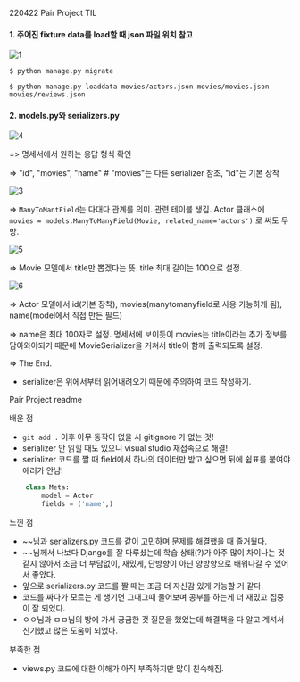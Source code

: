 220422 Pair Project TIL



#### 1. 주어진 fixture data를 load할 때 json 파일 위치 참고

![1](https://user-images.githubusercontent.com/97646070/164711342-519f7873-e7b3-4650-ad6a-6c61b1b1e4ea.png)

```
$ python manage.py migrate

$ python manage.py loaddata movies/actors.json movies/movies.json movies/reviews.json
```



#### 2. models.py와 serializers.py

![4](https://user-images.githubusercontent.com/97646070/164711352-ea7cf34f-6302-4615-bd58-98eaf6d88a7b.png)

=> 명세서에서 원하는 응답 형식 확인

=> "id", "movies", "name"        # "movies"는 다른 serializer 참조, "id"는 기본 장착



![3](https://user-images.githubusercontent.com/97646070/164711365-ac36a008-1290-43bd-8f6b-14cec9a8ac09.png)

=> ```ManyToMantField```는 다대다 관계를 의미. 관련 테이블 생김. Actor 클래스에 ```movies = models.ManyToManyField(Movie, related_name='actors')``` 로 써도 무방.



![5](https://user-images.githubusercontent.com/97646070/164711373-3346bc15-93a2-4a33-8655-9ecaf078dbed.png)

=> Movie 모델에서 title만 뽑겠다는 뜻. title 최대 길이는 100으로 설정.



![6](https://user-images.githubusercontent.com/97646070/164711380-9c7c88bf-f1f4-4a1e-8314-69a50a87283b.png)

=> Actor 모델에서 id(기본 장착), movies(manytomanyfield로 사용 가능하게 됨), name(model에서 직접 만든 필드)

=> name은 최대 100자로 설정. 명세서에 보이듯이 movies는 title이라는 추가 정보를 담아와야되기 때문에 MovieSerializer을 거쳐서 title이 함께 출력되도록 설정.

=> The End.



* serializer은 위에서부터 읽어내려오기 때문에 주의하여 코드 작성하기.





Pair Project readme

배운 점

* ```git add .``` 이후 아무 동작이 없을 시 gitignore 가 없는 것!
* serializer 안 읽힐 때도 있으니 visual studio 재접속으로 해결!
* serializer 코드를 짤 때 field에서 하나의 데이터만 받고 싶으면 뒤에 쉼표를 붙여야 에러가 안남!

```python
    class Meta:
        model = Actor
        fields = ('name',)
```



느낀 점

* ~~님과 serializers.py 코드를 같이 고민하며 문제를 해결했을 때 즐거웠다.
* ~~님께서 나보다 Django를 잘 다루셨는데 학습 상태(?)가 아주 많이 차이나는 것 같지 않아서 조금 더 부담없이, 재밌게, 단방향이 아닌 양방향으로 배워나갈 수 있어서 좋았다.
* 앞으로 serializers.py 코드를 짤 때는 조금 더 자신감 있게 가능할 거 같다.
* 코드를 짜다가 모르는 게 생기면 그때그때 물어보며 공부를 하는게 더 재밌고 집중이 잘 되었다.
* ㅇㅇ님과 ㅁㅁ님의 방에 가서 궁금한 것 질문을 했었는데 해결책을 다 알고 계셔서 신기했고 많은 도움이 되었다.



부족한 점

* views.py 코드에 대한 이해가 아직 부족하지만 많이 친숙해짐.